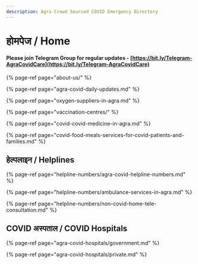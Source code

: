 ```yaml
---
description: Agra Crowd Sourced COVID Emergency Directory
---
```


# होमपेज / Home

#### Please join Telegram Group for regular updates - [https://bit.ly/Telegram-AgraCovidCare](https://bit.ly/Telegram-AgraCovidCare)

{% page-ref page="about-us/" %}

{% page-ref page="agra-covid-daily-updates.md" %}

{% page-ref page="oxygen-suppliers-in-agra.md" %}

{% page-ref page="vaccination-centres/" %}

{% page-ref page="covid-covid-medicine-in-agra.md" %}

{% page-ref page="covid-food-meals-services-for-covid-patients-and-families.md" %}

## हेल्पलाइन / Helplines

{% page-ref page="helpline-numbers/agra-covid-helpline-numbers.md" %}

{% page-ref page="helpline-numbers/ambulance-services-in-agra.md" %}

{% page-ref page="helpline-numbers/non-covid-home-tele-consultation.md" %}

## COVID अस्पताल / COVID Hospitals

{% page-ref page="agra-covid-hospitals/government.md" %}

{% page-ref page="agra-covid-hospitals/private.md" %}



